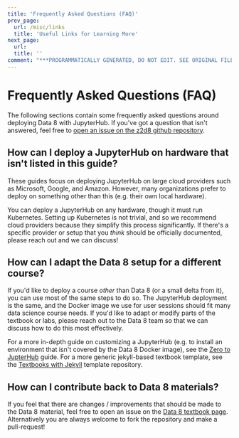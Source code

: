 ```yaml
---
title: 'Frequently Asked Questions (FAQ)'
prev_page:
  url: /misc/links
  title: 'Useful Links for Learning More'
next_page:
  url: 
  title: ''
comment: "***PROGRAMMATICALLY GENERATED, DO NOT EDIT. SEE ORIGINAL FILES IN /content***"
---
```

# Frequently Asked Questions (FAQ)

The following sections contain some frequently asked questions around deploying
Data 8 with JupyterHub. If you've got a question that isn't answered, feel free
to [open an issue on the z2d8 github repository](https://github.com/data-8/zero-to-data-8/issues).

## How can I deploy a JupyterHub on hardware that isn't listed in this guide?

These guides focus on deploying JupyterHub on large cloud providers such as
Microsoft, Google, and Amazon. However, many organizations prefer to deploy on
something other than this (e.g. their own local hardware).

You can deploy a
JupyterHub on any hardware, though it must run Kubernetes. Setting up Kubernetes
is not trivial, and so we recommend cloud providers because they simplify this
process significantly. If there's a specific provider or setup that you *think*
should be officially documented, please reach out and we can discuss!

## How can I adapt the Data 8 setup for a different course?

If you'd like to deploy a course _other_ than Data 8 (or a small delta from it),
you can use most of the same steps to do so. The JupyterHub deployment is the same,
and the Docker image we use for user sessions should fit many data science course
needs. If you'd like to adapt or modify parts of the textbook or labs, please reach
out to the Data 8 team so that we can discuss how to do this most effectively.

For a more in-depth guide on customizing a JupyterHub (e.g. to install an environment
that isn't covered by the Data 8 Docker image), see the [Zero to JupterHub](https://z2jh.jupyter.org)
guide. For a more generic jekyll-based textbook template, see the
[Textbooks with Jekyll](https://github.com/choldgraf/jupyter-book)
template repository.

## How can I contribute back to Data 8 materials?

If you feel that there are changes / improvements that should be made to
the Data 8 material, feel free to open an issue on the
[Data 8 textbook page](https://github.com/data-8/textbook). Alternatively
you are always welcome to fork the repository and make a pull-request!
